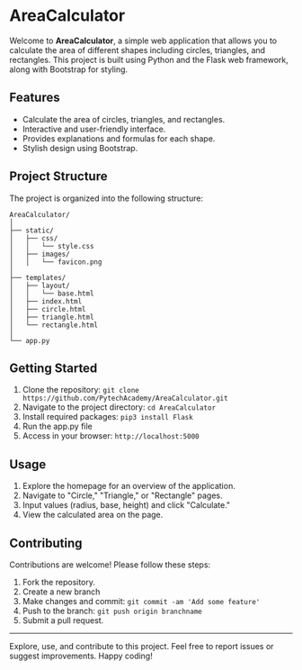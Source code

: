 # AreaCalculator

Welcome to **AreaCalculator**, a simple web application that allows you to calculate the area of different shapes including circles, triangles, and rectangles. This project is built using Python and the Flask web framework, along with Bootstrap for styling.

## Features

- Calculate the area of circles, triangles, and rectangles.
- Interactive and user-friendly interface.
- Provides explanations and formulas for each shape.
- Stylish design using Bootstrap.

## Project Structure

The project is organized into the following structure:

```
AreaCalculator/
│
├── static/
│   ├── css/
│   │   └── style.css
│   ├── images/
│   │   └── favicon.png
│
├── templates/
│   ├── layout/
│   │   └── base.html
│   ├── index.html
│   ├── circle.html
│   ├── triangle.html
│   └── rectangle.html
│
└── app.py
```

## Getting Started

1. Clone the repository: `git clone https://github.com/PytechAcademy/AreaCalculator.git`
2. Navigate to the project directory: `cd AreaCalculator`
3. Install required packages: `pip3 install Flask`
4. Run the app.py file
5. Access in your browser: `http://localhost:5000`

## Usage

1. Explore the homepage for an overview of the application.
2. Navigate to "Circle," "Triangle," or "Rectangle" pages.
3. Input values (radius, base, height) and click "Calculate."
4. View the calculated area on the page.

## Contributing

Contributions are welcome! Please follow these steps:

1. Fork the repository.
2. Create a new branch
3. Make changes and commit: `git commit -am 'Add some feature'`
4. Push to the branch: `git push origin branchname`
5. Submit a pull request.

---

Explore, use, and contribute to this project. Feel free to report issues or suggest improvements. Happy coding!